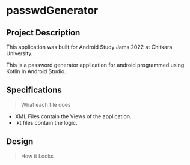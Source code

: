 # passwdGenerator
## Project Description
This application was built for Android Study Jams 2022 at Chitkara University. 

This is a password generator application for android programmed using Kotlin in Android Studio.

## Specifications
> What each file does
- XML Files contain the Views of the application.
- .kt files contain the logic.

## Design
> How it Looks
